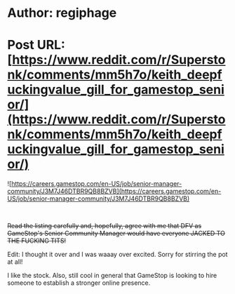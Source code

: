 # Author: regiphage
# Post URL: [https://www.reddit.com/r/Superstonk/comments/mm5h7o/keith_deepfuckingvalue_gill_for_gamestop_senior/](https://www.reddit.com/r/Superstonk/comments/mm5h7o/keith_deepfuckingvalue_gill_for_gamestop_senior/)


![https://careers.gamestop.com/en-US/job/senior-manager-community/J3M7J46DTBR9QB8BZVB](https://careers.gamestop.com/en-US/job/senior-manager-community/J3M7J46DTBR9QB8BZVB)

&#x200B;

~~Read the listing carefully and, hopefully, agree with me that DFV as GameStop's Senior Community Manager would have everyone JACKED TO THE FUCKING TITS!~~

Edit: I thought it over and I was waaay over excited. Sorry for stirring the pot at all!

I like the stock. Also, still cool in general that GameStop is looking to hire someone to establish a stronger online presence.